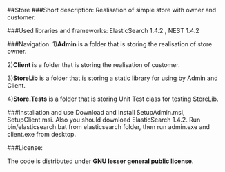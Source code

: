 ##Store
###Short description:
Realisation of simple store with owner and customer.

###Used libraries and frameworks:
ElasticSearch 1.4.2 , NEST 1.4.2

###Navigation:
1)**Admin** is a folder that is storing the realisation of store owner.

2)**Client** is a folder that is storing the realisation of customer. 

3)**StoreLib** is a folder that is storing a static library for using by Admin and Client. 

4)**Store.Tests** is a folder that is storing Unit Test class for testing StoreLib. 

###Installation and use
Download and Install SetupAdmin.msi, SetupClient.msi. Also you should download ElasticSearch 1.4.2. Run bin/elasticsearch.bat from elasticsearch folder, then run admin.exe and client.exe from desktop.

###License:

The code is distributed under **GNU lesser general public license**.
